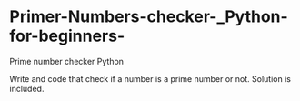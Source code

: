 # Primer-Numbers-checker-_Python-for-beginners-
Prime number checker Python

Write and code that check if a number is a prime number or not.
Solution is included.
